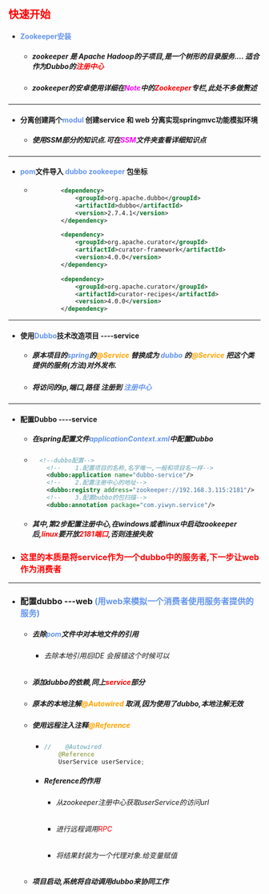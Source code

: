 ## <font color='red'>快速开始</font>





- #### <font color='cornflowerblue'>Zookeeper安装</font>

  - ##### zookeeper 是 Apache Hadoop的子项目,是一个树形的目录服务.... 适合作为Dubbo的<font color='red'>注册中心</font>

  - ##### zookeeper的安卓使用详细在<font color='fuchsia'>Note</font>中的<font color='red'>Zookeeper</font>专栏,此处不多做赘述

<hr>


- #### 分离创建两个<font color='cornflowerblue'>modul </font>创建service 和 web 分离实现springmvc功能模拟环境

  - ##### 使用SSM部分的知识点.可在<font color='fuchsia'>SSM</font>文件夹查看详细知识点



<hr>

- #### <font color='cornflowerblue'>pom</font>文件导入 <font color='cornflowerblue'>dubbo </font><font color='cornflowerblue'>zookeeper </font>包坐标

  - ```xml
     		<dependency>
                <groupId>org.apache.dubbo</groupId>
                <artifactId>dubbo</artifactId>
                <version>2.7.4.1</version>
            </dependency>
    
            <dependency>
                <groupId>org.apache.curator</groupId>
                <artifactId>curator-framework</artifactId>
                <version>4.0.0</version>
            </dependency>
    
            <dependency>
                <groupId>org.apache.curator</groupId>
                <artifactId>curator-recipes</artifactId>
                <version>4.0.0</version>
            </dependency>
    ```



<hr>

- #### 使用<font color='cornflowerblue'>Dubbo</font>技术改造项目 ----service

  - ##### 原本项目的<font color='cornflowerblue'>spring</font>的<font color='orange'>@Service</font> 替换成为 <font color='cornflowerblue'>dubbo</font> 的<font color='orange'>@Service</font> 把这个类提供的服务(方法)对外发布.

  - ##### 将访问的ip,端口,路径 注册到 <font color='cornflowerblue'>注册中心</font> 



<hr>

- #### 配置Dubbo ----service

  - ##### 在spring配置文件<font color='cornflowerblue'>applicationContext.xml</font>中配置Dubbo

  - ```xml
      <!--dubbo配置-->
        <!--    1.配置项目的名称,名字唯一,一般和项目名一样-->
        <dubbo:application name="dubbo-service"/>
        <!--    2.配置注册中心的地址-->
        <dubbo:registry address="zookeeper://192.168.3.115:2181"/>
        <!--    3.配置bubbo的包扫描-->
        <dubbo:annotation package="com.yiwyn.service"/>
    ```

  - ##### 其中,第2步配置注册中心,在windows或者linux中启动zookeeper后,<font color='red'>linux</font>要开放<font color='red'>2181端口</font>,否则连接失败

- ### <font color='red'>这里的本质是将service作为一个dubbo中的服务者,下一步让web作为消费者</font>



<hr>



- ### 配置dubbo ---web  <font color='cornflowerblue'>(用web来模拟一个消费者使用服务者提供的服务)</font>

  - ##### 去除<font color='cornflowerblue'>pom</font>文件中对本地文件的引用

    - ###### 去除本地引用后IDE 会报错这个时候可以

  - ##### 添加dubbo的依赖,同上<font color='red'>service</font>部分

  - ##### 原本的本地注解<font color='orange'>@Autowired</font> 取消,因为使用了dubbo,本地注解无效

  - ##### 使用远程注入注释<font color='orange'>@Reference</font> 

    - ```java
      //    @Autowired
          @Reference
          UserService userService;
      ```

    - ##### Reference的作用

      - ###### 从zookeeper注册中心获取userService的访问url

      - ###### 进行远程调用<font color='red'>RPC</font>

      - ###### 将结果封装为一个代理对象.给变量赋值

  - ##### 项目启动,系统将自动调用dubbo来协同工作





